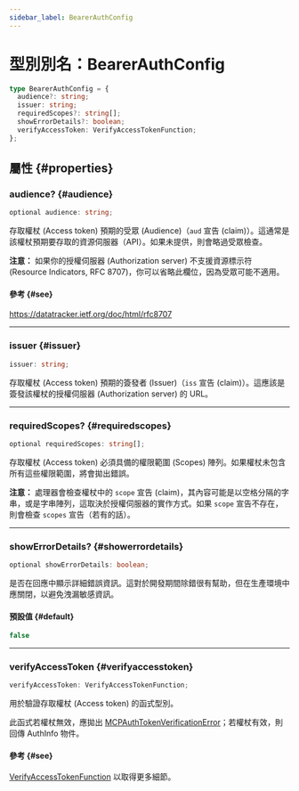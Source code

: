 ```yaml
---
sidebar_label: BearerAuthConfig
---
```


# 型別別名：BearerAuthConfig

```ts
type BearerAuthConfig = {
  audience?: string;
  issuer: string;
  requiredScopes?: string[];
  showErrorDetails?: boolean;
  verifyAccessToken: VerifyAccessTokenFunction;
};
```

## 屬性 {#properties}

### audience? {#audience}

```ts
optional audience: string;
```

存取權杖 (Access token) 預期的受眾 (Audience)（`aud` 宣告 (claim)）。這通常是該權杖預期要存取的資源伺服器（API）。如果未提供，則會略過受眾檢查。

**注意：** 如果你的授權伺服器 (Authorization server) 不支援資源標示符 (Resource Indicators, RFC 8707)，你可以省略此欄位，因為受眾可能不適用。

#### 參考 {#see}

https://datatracker.ietf.org/doc/html/rfc8707

***

### issuer {#issuer}

```ts
issuer: string;
```

存取權杖 (Access token) 預期的簽發者 (Issuer)（`iss` 宣告 (claim)）。這應該是簽發該權杖的授權伺服器 (Authorization server) 的 URL。

***

### requiredScopes? {#requiredscopes}

```ts
optional requiredScopes: string[];
```

存取權杖 (Access token) 必須具備的權限範圍 (Scopes) 陣列。如果權杖未包含所有這些權限範圍，將會拋出錯誤。

**注意：** 處理器會檢查權杖中的 `scope` 宣告 (claim)，其內容可能是以空格分隔的字串，或是字串陣列，這取決於授權伺服器的實作方式。如果 `scope` 宣告不存在，則會檢查 `scopes` 宣告（若有的話）。

***

### showErrorDetails? {#showerrordetails}

```ts
optional showErrorDetails: boolean;
```

是否在回應中顯示詳細錯誤資訊。這對於開發期間除錯很有幫助，但在生產環境中應關閉，以避免洩漏敏感資訊。

#### 預設值 {#default}

```ts
false
```

***

### verifyAccessToken {#verifyaccesstoken}

```ts
verifyAccessToken: VerifyAccessTokenFunction;
```

用於驗證存取權杖 (Access token) 的函式型別。

此函式若權杖無效，應拋出 [MCPAuthTokenVerificationError](/references/js/classes/MCPAuthTokenVerificationError.md)；若權杖有效，則回傳 AuthInfo 物件。

#### 參考 {#see}

[VerifyAccessTokenFunction](/references/js/type-aliases/VerifyAccessTokenFunction.md) 以取得更多細節。
